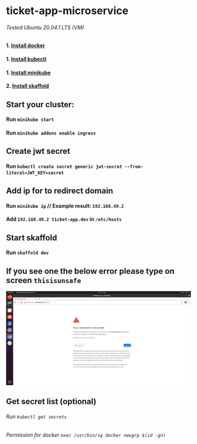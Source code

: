 # ticket-app-microservice

###### Tested Ubuntu 20.04.1 LTS (VM)

#### 1. [Install docker](https://docs.docker.com/engine/install/ubuntu/)
#### 1. [Install kubectl](https://kubernetes.io/docs/tasks/tools/install-kubectl/)
#### 1. [Install minikube](https://minikube.sigs.k8s.io/docs/start/)
#### 2. [Install skaffold](https://skaffold.dev/docs/install/)

## Start your cluster:
#### Run `minikube start`
#### Run `minikube addons enable ingress`

## Create jwt secret
#### Run `kubectl create secret generic jwt-secret --from-literal=JWT_KEY=secret`

## Add ip for to redirect domain
#### Run `minikube ip` // Example result: `192.168.49.2`
#### Add `192.168.49.2 ticket-app.dev` in `/etc/hosts`


## Start skaffold
#### Run `skaffold dev`

## If you see one the below error please type on screen `thisisunsafe`
![Invalid ssl](./ssl_error.png)

## Get secret list (optional)
###### Run `kubectl get secrets`

###### Permission for docker `exec /usr/bin/sg docker newgrp $(id -gn)`
